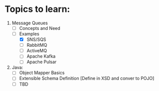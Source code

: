 # Topics to learn:

1. Message Queues
    - [ ] Concepts and Need
    - [ ] Examples
        - [x] SNS/SQS
        - [ ] RabbitMQ
        - [ ] ActiveMQ
        - [ ] Apache Kafka
        - [ ] Apache Pulsar
2. Java:
    - [ ] Object Mapper Basics
    - [ ] Extensible Schema Definition [Define in XSD and conver to POJO]
    - [ ] TBD
